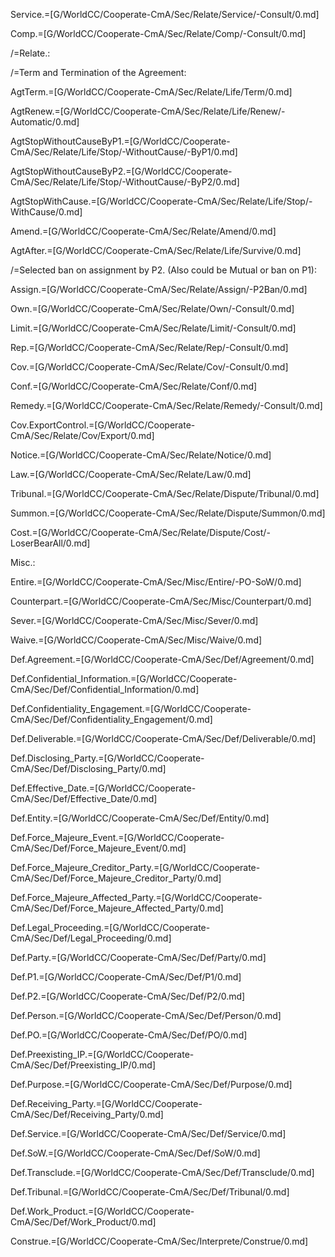Service.=[G/WorldCC/Cooperate-CmA/Sec/Relate/Service/-Consult/0.md]

Comp.=[G/WorldCC/Cooperate-CmA/Sec/Relate/Comp/-Consult/0.md]

/=Relate.:

/=Term and Termination of the Agreement:

AgtTerm.=[G/WorldCC/Cooperate-CmA/Sec/Relate/Life/Term/0.md]

AgtRenew.=[G/WorldCC/Cooperate-CmA/Sec/Relate/Life/Renew/-Automatic/0.md]

AgtStopWithoutCauseByP1.=[G/WorldCC/Cooperate-CmA/Sec/Relate/Life/Stop/-WithoutCause/-ByP1/0.md]

AgtStopWithoutCauseByP2.=[G/WorldCC/Cooperate-CmA/Sec/Relate/Life/Stop/-WithoutCause/-ByP2/0.md]

AgtStopWithCause.=[G/WorldCC/Cooperate-CmA/Sec/Relate/Life/Stop/-WithCause/0.md]

Amend.=[G/WorldCC/Cooperate-CmA/Sec/Relate/Amend/0.md]

AgtAfter.=[G/WorldCC/Cooperate-CmA/Sec/Relate/Life/Survive/0.md]

/=Selected ban on assignment by P2.  (Also could be Mutual or ban on P1):

Assign.=[G/WorldCC/Cooperate-CmA/Sec/Relate/Assign/-P2Ban/0.md]

Own.=[G/WorldCC/Cooperate-CmA/Sec/Relate/Own/-Consult/0.md]

Limit.=[G/WorldCC/Cooperate-CmA/Sec/Relate/Limit/-Consult/0.md]

Rep.=[G/WorldCC/Cooperate-CmA/Sec/Relate/Rep/-Consult/0.md]

Cov.=[G/WorldCC/Cooperate-CmA/Sec/Relate/Cov/-Consult/0.md]

Conf.=[G/WorldCC/Cooperate-CmA/Sec/Relate/Conf/0.md]

Remedy.=[G/WorldCC/Cooperate-CmA/Sec/Relate/Remedy/-Consult/0.md]

Cov.ExportControl.=[G/WorldCC/Cooperate-CmA/Sec/Relate/Cov/Export/0.md]

Notice.=[G/WorldCC/Cooperate-CmA/Sec/Relate/Notice/0.md]

Law.=[G/WorldCC/Cooperate-CmA/Sec/Relate/Law/0.md]

Tribunal.=[G/WorldCC/Cooperate-CmA/Sec/Relate/Dispute/Tribunal/0.md]

Summon.=[G/WorldCC/Cooperate-CmA/Sec/Relate/Dispute/Summon/0.md]

Cost.=[G/WorldCC/Cooperate-CmA/Sec/Relate/Dispute/Cost/-LoserBearAll/0.md]

Misc.:

Entire.=[G/WorldCC/Cooperate-CmA/Sec/Misc/Entire/-PO-SoW/0.md] 

Counterpart.=[G/WorldCC/Cooperate-CmA/Sec/Misc/Counterpart/0.md]

Sever.=[G/WorldCC/Cooperate-CmA/Sec/Misc/Sever/0.md]

Waive.=[G/WorldCC/Cooperate-CmA/Sec/Misc/Waive/0.md]

Def.Agreement.=[G/WorldCC/Cooperate-CmA/Sec/Def/Agreement/0.md]

Def.Confidential_Information.=[G/WorldCC/Cooperate-CmA/Sec/Def/Confidential_Information/0.md]

Def.Confidentiality_Engagement.=[G/WorldCC/Cooperate-CmA/Sec/Def/Confidentiality_Engagement/0.md]

Def.Deliverable.=[G/WorldCC/Cooperate-CmA/Sec/Def/Deliverable/0.md]

Def.Disclosing_Party.=[G/WorldCC/Cooperate-CmA/Sec/Def/Disclosing_Party/0.md]

Def.Effective_Date.=[G/WorldCC/Cooperate-CmA/Sec/Def/Effective_Date/0.md]

Def.Entity.=[G/WorldCC/Cooperate-CmA/Sec/Def/Entity/0.md]

Def.Force_Majeure_Event.=[G/WorldCC/Cooperate-CmA/Sec/Def/Force_Majeure_Event/0.md]

Def.Force_Majeure_Creditor_Party.=[G/WorldCC/Cooperate-CmA/Sec/Def/Force_Majeure_Creditor_Party/0.md]

Def.Force_Majeure_Affected_Party.=[G/WorldCC/Cooperate-CmA/Sec/Def/Force_Majeure_Affected_Party/0.md]

Def.Legal_Proceeding.=[G/WorldCC/Cooperate-CmA/Sec/Def/Legal_Proceeding/0.md]

Def.Party.=[G/WorldCC/Cooperate-CmA/Sec/Def/Party/0.md]

Def.P1.=[G/WorldCC/Cooperate-CmA/Sec/Def/P1/0.md]

Def.P2.=[G/WorldCC/Cooperate-CmA/Sec/Def/P2/0.md]

Def.Person.=[G/WorldCC/Cooperate-CmA/Sec/Def/Person/0.md]

Def.PO.=[G/WorldCC/Cooperate-CmA/Sec/Def/PO/0.md]

Def.Preexisting_IP.=[G/WorldCC/Cooperate-CmA/Sec/Def/Preexisting_IP/0.md]

Def.Purpose.=[G/WorldCC/Cooperate-CmA/Sec/Def/Purpose/0.md]

Def.Receiving_Party.=[G/WorldCC/Cooperate-CmA/Sec/Def/Receiving_Party/0.md]

Def.Service.=[G/WorldCC/Cooperate-CmA/Sec/Def/Service/0.md]

Def.SoW.=[G/WorldCC/Cooperate-CmA/Sec/Def/SoW/0.md]

Def.Transclude.=[G/WorldCC/Cooperate-CmA/Sec/Def/Transclude/0.md]

Def.Tribunal.=[G/WorldCC/Cooperate-CmA/Sec/Def/Tribunal/0.md]

Def.Work_Product.=[G/WorldCC/Cooperate-CmA/Sec/Def/Work_Product/0.md]

Construe.=[G/WorldCC/Cooperate-CmA/Sec/Interprete/Construe/0.md]
